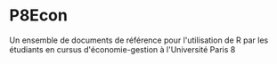 # P8Econ
Un ensemble de documents de référence pour l'utilisation de R par les étudiants en cursus d'économie-gestion à l'Université Paris 8
